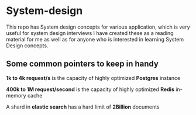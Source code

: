 # System-design
This repo has System design concepts for various application, which is very useful for system design interviews
I have created these as a reading material for me as well as for anyone who is interested in learning System Design concepts.


## Some common pointers to keep in handy
**1k  to 4k request/s** is the capacity of highly optimized **Postgres** instance

**400k to 1M request/second** is the capacity of highly optimized **Redis** in-memory cache

A shard in **elastic search** has a hard limit of **2Billion** documents